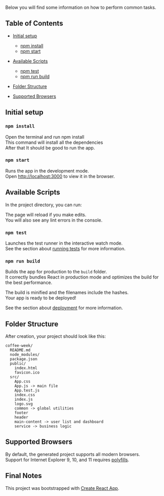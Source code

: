 

Below you will find some information on how to perform common tasks.<br>


## Table of Contents
- [Initial setup](#inicial-setup)

  - [npm install](#npm-install)
  - [npm start](#npm-start)
  
- [Available Scripts](#available-scripts)

  - [npm test](#npm-test)
  - [npm run build](#npm-run-build)
- [Folder Structure](#folder-structure)
- [Supported Browsers](#supported-browsers)

## Initial setup

### `npm install`

Open the terminal and run npm install<br>
This command will install all the dependencies <br>
After that It should be good to run the app.<br>

### `npm start`

Runs the app in the development mode.<br>
Open [http://localhost:3000](http://localhost:3000) to view it in the browser.

## Available Scripts

In the project directory, you can run:


The page will reload if you make edits.<br>
You will also see any lint errors in the console.

### `npm test`


Launches the test runner in the interactive watch mode.<br>
See the section about [running tests](#running-tests) for more information.

### `npm run build`

Builds the app for production to the `build` folder.<br>
It correctly bundles React in production mode and optimizes the build for the best performance.

The build is minified and the filenames include the hashes.<br>
Your app is ready to be deployed!

See the section about [deployment](#deployment) for more information.

## Folder Structure

After creation, your project should look like this:

```
coffee-week/
  README.md
  node_modules/
  package.json
  public/
    index.html
    favicon.ico
  src/
    App.css
    App.js -> main file
    App.test.js
    index.css
    index.js
    logo.svg
    common -> global utilities
    footer
    header
    main-content -> user list and dashboard
    service -> business logic
```


## Supported Browsers

By default, the generated project supports all modern browsers.<br>
Support for Internet Explorer 9, 10, and 11 requires [polyfills](https://github.com/facebook/create-react-app/blob/master/packages/react-app-polyfill/README.md).


## Final Notes
This project was bootstrapped with [Create React App](https://github.com/facebook/create-react-app).

